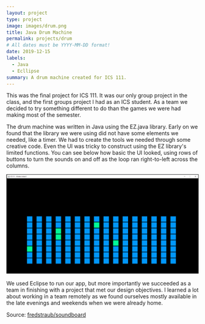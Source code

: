 ```yaml
---
layout: project
type: project
image: images/drum.png
title: Java Drum Machine
permalink: projects/drum
# All dates must be YYYY-MM-DD format!
date: 2019-12-15
labels:
  - Java
  - Ecllipse
summary: A drum machine created for ICS 111.
---
```


This was the final project for ICS 111.  It was our only group project in the class, and the first groups project I had as an ICS student.  As a team we decided to try something different to do than the games we were had making most of the semester. 

 
The drum machine was written in Java using the EZ.java library.  Early on we found that the library we were using did not have some elements we needed, like a timer.  We had to create the tools we needed through some creative code.  Even the UI was tricky to construct using the EZ library's limited functions. You can see below how basic the UI looked, using rows of buttons to turn the sounds on and off as the loop ran right-to-left across the columns.

 <img class="ui medium right floated rounded image" src="../images/soundboard-control.png">
 
We used Eclipse to run our app, but more importantly we succeeded as a team in finishing with a project that met our design objectives.  I learned a lot about working in a team remotely as we found ourselves mostly available in the late evenings and weekends when we were already home. 


Source: <a href="https://github.com/fredstraub/soundboard"><i class="large github icon "></i>fredstraub/soundboard</a>

